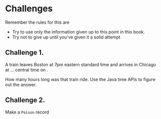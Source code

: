 # Challenges

Remember the rules for this are

- Try to use only the information given up to this point in this book.
- Try not to give up until you've given it a solid attempt

## Challenge 1.

A train leaves Boston at 7pm eastern standard time <some day> and arrives in Chicago
at ... central time on <some day>.

How many hours long was that train ride. Use the Java time APIs to figure out the answer.

## Challenge 2.

Make a `Poison` record